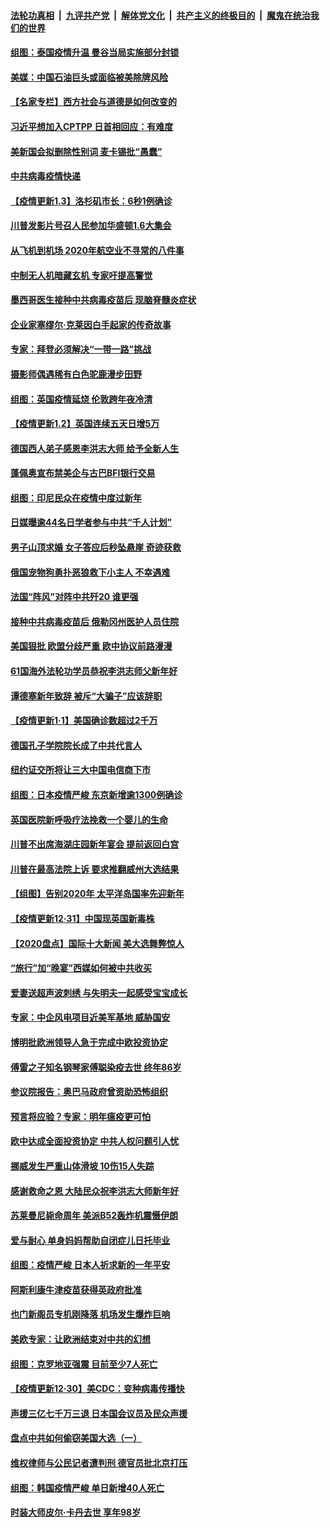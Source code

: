 ####  [法轮功真相](../../../../basic/blob/master/README.md?t=01041801) &nbsp;|&nbsp; [九评共产党](../../../../9ping.md/blob/master/README.md?t=01041801) &nbsp;|&nbsp; [解体党文化](../../../../jtdwh.md/blob/master/README.md?t=01041801)  &nbsp;|&nbsp; [共产主义的终极目的](../../../../gczydzjmd.md/blob/master/README.md?t=01041801) &nbsp;|&nbsp; [魔鬼在统治我们的世界](../../../../mgztzwmdsj.md/blob/master/README.md?t=01041801) 

#### [组图：泰国疫情升温 曼谷当局实施部分封锁](../pages/nsc418/n12665247.md?t=01041801) 

#### [美媒：中国石油巨头或面临被美除牌风险](../pages/nsc418/n12664857.md?t=01041801) 

#### [【名家专栏】西方社会与道德是如何改变的](../pages/nsc418/n12663870.md?t=01041801) 

#### [习近平想加入CPTPP 日首相回应：有难度](../pages/nsc418/n12664081.md?t=01041801) 

#### [美新国会拟删除性别词 麦卡锡批“愚蠢”](../pages/nsc418/n12664112.md?t=01041801) 

#### [中共病毒疫情快递](../pages/nsc418/n12663789.md?t=01041801) 

#### [【疫情更新1.3】洛杉矶市长：6秒1例确诊](../pages/nsc418/n12663672.md?t=01041801) 

#### [川普发影片号召人民参加华盛顿1.6大集会](../pages/nsc418/n12663646.md?t=01041801) 

#### [从飞机到机场 2020年航空业不寻常的八件事](../pages/nsc418/n12650840.md?t=01041801) 

#### [中制无人机暗藏玄机 专家吁提高警觉](../pages/nsc418/n12663705.md?t=01041801) 

#### [墨西哥医生接种中共病毒疫苗后 现脑脊髓炎症状](../pages/nsc418/n12662563.md?t=01041801) 

#### [企业家塞缪尔·克莱因白手起家的传奇故事](../pages/nsc418/n12662093.md?t=01041801) 

#### [专家：拜登必须解决“一带一路”挑战](../pages/nsc418/n12660092.md?t=01041801) 

#### [摄影师偶遇稀有白色驼鹿漫步田野](../pages/nsc418/n12661550.md?t=01041801) 

#### [组图：英国疫情延烧 伦敦跨年夜冷清](../pages/nsc418/n12661963.md?t=01041801) 

#### [【疫情更新1.2】英国连续五天日增5万](../pages/nsc418/n12661914.md?t=01041801) 

#### [德国西人弟子感恩李洪志大师 给予全新人生](../pages/nsc418/n12661292.md?t=01041801) 

#### [蓬佩奥宣布禁美企与古巴BFI银行交易](../pages/nsc418/n12660910.md?t=01041801) 

#### [组图：印尼民众在疫情中度过新年](../pages/nsc418/n12659502.md?t=01041801) 

#### [日媒曝逾44名日学者参与中共“千人计划”](../pages/nsc418/n12660743.md?t=01041801) 

#### [男子山顶求婚 女子答应后秒坠悬崖 奇迹获救](../pages/nsc418/n12660047.md?t=01041801) 

#### [俄国宠物狗勇扑恶狼救下小主人 不幸遇难](../pages/nsc418/n12658994.md?t=01041801) 

#### [法国“阵风”对阵中共歼20 谁更强](../pages/nsc418/n12657234.md?t=01041801) 

#### [接种中共病毒疫苗后 俄勒冈州医护人员住院](../pages/nsc418/n12660019.md?t=01041801) 

#### [美国狠批 欧盟分歧严重 欧中协议前路漫漫](../pages/nsc418/n12659924.md?t=01041801) 

#### [61国海外法轮功学员恭祝李洪志师父新年好](../pages/nsc418/n12642622.md?t=01041801) 

#### [谭德塞新年致辞 被斥“大骗子”应该辞职](../pages/nsc418/n12659892.md?t=01041801) 

#### [【疫情更新1·1】美国确诊数超过2千万](../pages/nsc418/n12659462.md?t=01041801) 

#### [德国孔子学院院长成了中共代言人](../pages/nsc418/n12566036.md?t=01041801) 

#### [纽约证交所将让三大中国电信商下市](../pages/nsc418/n12658992.md?t=01041801) 

#### [组图：日本疫情严峻 东京新增逾1300例确诊](../pages/nsc418/n12657159.md?t=01041801) 

#### [英国医院新呼吸疗法挽救一个婴儿的生命](../pages/nsc418/n12657552.md?t=01041801) 

#### [川普不出席海湖庄园新年宴会 提前返回白宫](../pages/nsc418/n12657832.md?t=01041801) 

#### [川普在最高法院上诉 要求推翻威州大选结果](../pages/nsc418/n12657758.md?t=01041801) 

#### [【组图】告别2020年 太平洋岛国率先迎新年](../pages/nsc418/n12657382.md?t=01041801) 

#### [【疫情更新12·31】中国现英国新毒株](../pages/nsc418/n12656978.md?t=01041801) 

#### [【2020盘点】国际十大新闻 美大选舞弊惊人](../pages/nsc418/n12652859.md?t=01041801) 

#### [“旅行”加“晚宴”西媒如何被中共收买](../pages/nsc418/n12657410.md?t=01041801) 

#### [爱妻送超声波刺绣 与失明夫一起感受宝宝成长](../pages/nsc418/n12656035.md?t=01041801) 

#### [专家：中企风电项目近美军基地 威胁国安](../pages/nsc418/n12656876.md?t=01041801) 

#### [博明批欧洲领导人急于完成中欧投资协定](../pages/nsc418/n12655948.md?t=01041801) 

#### [傅雷之子知名钢琴家傅聪染疫去世 终年86岁](../pages/nsc418/n12656559.md?t=01041801) 

#### [参议院报告：奥巴马政府曾资助恐怖组织](../pages/nsc418/n12656363.md?t=01041801) 

#### [预言将应验？专家：明年瘟疫更可怕](../pages/nsc418/n12655894.md?t=01041801) 

#### [欧中达成全面投资协定 中共人权问题引人忧](../pages/nsc418/n12655690.md?t=01041801) 

#### [挪威发生严重山体滑坡 10伤15人失踪](../pages/nsc418/n12655466.md?t=01041801) 

#### [感谢救命之恩 大陆民众祝李洪志大师新年好](../pages/nsc418/n12654344.md?t=01041801) 

#### [苏莱曼尼毙命周年 美派B52轰炸机震慑伊朗](../pages/nsc418/n12655277.md?t=01041801) 

#### [爱与耐心 单身妈妈帮助自闭症儿日托毕业](../pages/nsc418/n12654609.md?t=01041801) 

#### [组图：疫情严峻 日本人祈求新的一年平安](../pages/nsc418/n12654524.md?t=01041801) 

#### [阿斯利康牛津疫苗获得英政府批准](../pages/nsc418/n12654906.md?t=01041801) 

#### [也门新阁员专机刚降落 机场发生爆炸巨响](../pages/nsc418/n12654669.md?t=01041801) 

#### [美欧专家：让欧洲结束对中共的幻想](../pages/nsc418/n12652921.md?t=01041801) 

#### [组图：克罗地亚强震 目前至少7人死亡](../pages/nsc418/n12654494.md?t=01041801) 

#### [【疫情更新12·30】美CDC：变种病毒传播快](../pages/nsc418/n12654235.md?t=01041801) 

#### [声援三亿七千万三退 日本国会议员及民众声援](../pages/nsc418/n12654171.md?t=01041801) 

#### [盘点中共如何偷窃美国大选（一）](../pages/nsc418/n12652922.md?t=01041801) 

#### [维权律师与公民记者遭判刑 德官员批北京打压](../pages/nsc418/n12653274.md?t=01041801) 

#### [组图：韩国疫情严峻 单日新增40人死亡](../pages/nsc418/n12651583.md?t=01041801) 

#### [时装大师皮尔‧卡丹去世 享年98岁](../pages/nsc418/n12652430.md?t=01041801) 

